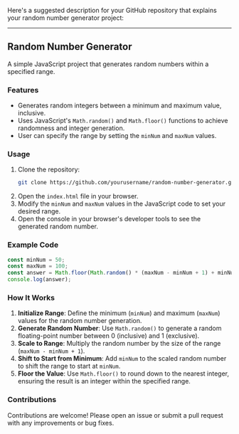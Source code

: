 Here's a suggested description for your GitHub repository that explains your random number generator project:

---

## Random Number Generator

A simple JavaScript project that generates random numbers within a specified range.

### Features
- Generates random integers between a minimum and maximum value, inclusive.
- Uses JavaScript's `Math.random()` and `Math.floor()` functions to achieve randomness and integer generation.
- User can specify the range by setting the `minNum` and `maxNum` values.

### Usage
1. Clone the repository:
    ```bash
    git clone https://github.com/yourusername/random-number-generator.git
    ```
2. Open the `index.html` file in your browser.
3. Modify the `minNum` and `maxNum` values in the JavaScript code to set your desired range.
4. Open the console in your browser's developer tools to see the generated random number.

### Example Code
```javascript
const minNum = 50;
const maxNum = 100;
const answer = Math.floor(Math.random() * (maxNum - minNum + 1) + minNum);
console.log(answer);
```

### How It Works
1. **Initialize Range**: Define the minimum (`minNum`) and maximum (`maxNum`) values for the random number generation.
2. **Generate Random Number**: Use `Math.random()` to generate a random floating-point number between 0 (inclusive) and 1 (exclusive).
3. **Scale to Range**: Multiply the random number by the size of the range (`maxNum - minNum + 1`).
4. **Shift to Start from Minimum**: Add `minNum` to the scaled random number to shift the range to start at `minNum`.
5. **Floor the Value**: Use `Math.floor()` to round down to the nearest integer, ensuring the result is an integer within the specified range.

### Contributions
Contributions are welcome! Please open an issue or submit a pull request with any improvements or bug fixes.
